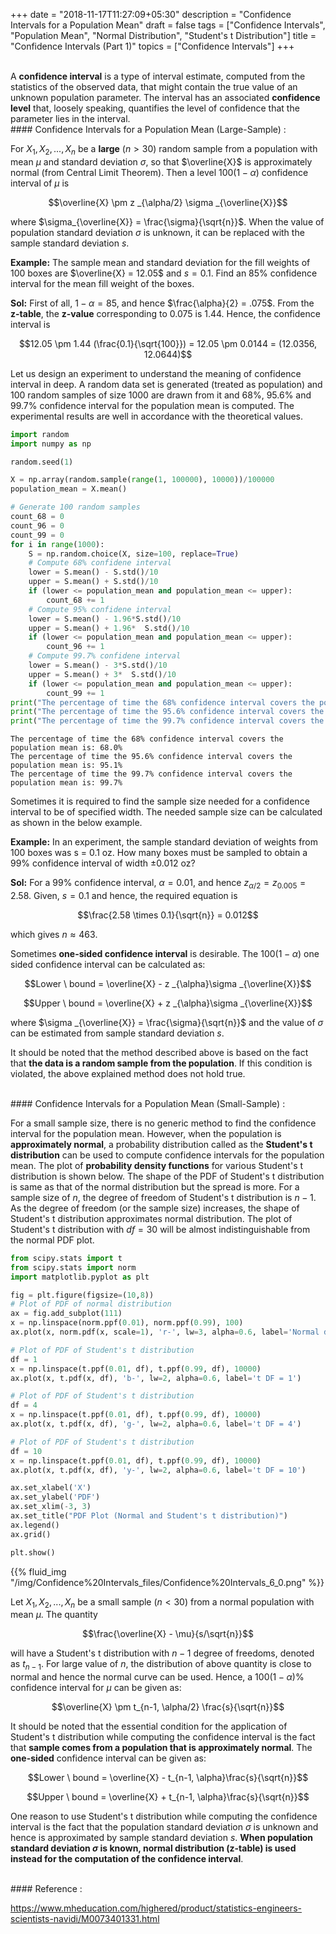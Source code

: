 +++
date = "2018-11-17T11:27:09+05:30"
description = "Confidence Intervals for a Population Mean"
draft = false
tags = ["Confidence Intervals", "Population Mean", "Normal Distribution", "Student's t Distribution"]
title = "Confidence Intervals (Part 1)"
topics = ["Confidence Intervals"]
+++

</br>
A <b>confidence interval</b> is a type of interval estimate, computed from the statistics of the observed data, that might contain the true value of an unknown population parameter. The interval has an associated <b>confidence level</b> that, loosely speaking, quantifies the level of confidence that the parameter lies in the interval.

</br>
#### Confidence Intervals for a Population Mean (Large-Sample) :

For $X_1, X_2, ..., X_n$ be a <b>large</b> ($n > 30$) random sample from a population with mean $\mu$ and standard deviation $\sigma$, so that $\overline{X}$ is approximately normal (from Central Limit Theorem). Then a level $100(1- \alpha)%$ confidence interval of $\mu$ is

$$\overline{X} \pm z _{\alpha/2} \sigma _{\overline{X}}$$

where $\sigma_{\overline{X}} = \frac{\sigma}{\sqrt{n}}$. When the value of population standard deviation $\sigma$ is unknown, it can be replaced with the sample standard deviation $s$.

<b>Example:</b> The sample mean and standard deviation for the fill weights of 100 boxes are $\overline{X} = 12.05$ and $s = 0.1$. Find an 85% confidence interval for the mean fill weight of the boxes.

<b>Sol:</b> First of all, $1 - \alpha = 85%$, and hence $\frac{\alpha}{2} = .075$. From the <b>z-table</b>, the <b>z-value</b> corresponding to $0.075$ is 1.44. Hence, the confidence interval is

$$12.05 \pm 1.44 (\frac{0.1}{\sqrt{100}}) = 12.05 \pm 0.0144 = (12.0356, 12.0644)$$

Let us design an experiment to understand the meaning of confidence interval in deep. A random data set is generated (treated as population) and 100 random samples of size 1000 are drawn from it and 68%, 95.6% and 99.7% confidence interval for the population mean is computed. The experimental results are well in accordance with the theoretical values.


```python
import random
import numpy as np

random.seed(1)

X = np.array(random.sample(range(1, 100000), 10000))/100000
population_mean = X.mean()

# Generate 100 random samples
count_68 = 0
count_96 = 0
count_99 = 0
for i in range(1000):
    S = np.random.choice(X, size=100, replace=True)
    # Compute 68% confidene interval
    lower = S.mean() - S.std()/10
    upper = S.mean() + S.std()/10
    if (lower <= population_mean and population_mean <= upper):
        count_68 += 1
    # Compute 95% confidene interval
    lower = S.mean() - 1.96*S.std()/10
    upper = S.mean() + 1.96*  S.std()/10
    if (lower <= population_mean and population_mean <= upper):
        count_96 += 1
    # Compute 99.7% confidene interval
    lower = S.mean() - 3*S.std()/10
    upper = S.mean() + 3*  S.std()/10
    if (lower <= population_mean and population_mean <= upper):
        count_99 += 1
print("The percentage of time the 68% confidence interval covers the population mean is: " +str(count_68/10)+"%")
print("The percentage of time the 95.6% confidence interval covers the population mean is: " +str(count_96/10)+"%")
print("The percentage of time the 99.7% confidence interval covers the population mean is: " +str(count_99/10)+"%")
```

    The percentage of time the 68% confidence interval covers the population mean is: 68.0%
    The percentage of time the 95.6% confidence interval covers the population mean is: 95.1%
    The percentage of time the 99.7% confidence interval covers the population mean is: 99.7%


Sometimes it is required to find the sample size needed for a confidence interval to be of specified width. The needed sample size can be calculated as shown in the below example.

<b>Example:</b> In an experiment, the sample standard deviation of weights from 100 boxes was s = 0.1 oz. How many boxes must be sampled to obtain a 99% confidence interval of width ±0.012 oz?

<b>Sol:</b> For a 99% confidence interval, $\alpha = 0.01$, and hence $z _{\alpha/2} = z _{0.005} = 2.58$. Given, $s= 0.1$ and hence, the required equation is

$$\frac{2.58 \times 0.1}{\sqrt{n}} = 0.012$$

which gives $n \approx 463$.

Sometimes <b>one-sided confidence interval</b> is desirable. The $100(1-\alpha)%$ one sided confidence interval can be calculated as:

$$Lower \ bound  = \overline{X} - z _{\alpha}\sigma _{\overline{X}}$$

$$Upper \ bound  = \overline{X} + z _{\alpha}\sigma _{\overline{X}}$$

where $\sigma _{\overline{X}} = \frac{\sigma}{\sqrt{n}}$ and the value of $\sigma$ can be estimated from sample standard deviation $s$.

It should be noted that the method described above is based on the fact that <b>the data is a random sample from the
population</b>. If this condition is violated, the above explained method does not hold true.

</br>
#### Confidence Intervals for a Population Mean (Small-Sample) :

For a small sample size, there is no generic method to find the confidence interval for the population mean. However, when the population is <b>approximately normal</b>, a probability distribution called as the <b>Student's t distribution</b> can be used to compute confidence intervals for the population mean. The plot of <b>probability density functions</b> for various Student's t distribution is shown below. The shape of the PDF of Student's t distribution is same as that of the normal distribution but the spread is more. For a sample size of $n$, the degree of freedom of Student's t distribution is $n-1$. As the degree of freedom (or the sample size) increases, the shape of Student's t distribution approximates normal distribution. The plot of Student's t distribution with $df=30$ will be almost indistinguishable from the normal PDF plot.


```python
from scipy.stats import t
from scipy.stats import norm
import matplotlib.pyplot as plt

fig = plt.figure(figsize=(10,8))
# Plot of PDF of normal distribution
ax = fig.add_subplot(111)
x = np.linspace(norm.ppf(0.01), norm.ppf(0.99), 100)
ax.plot(x, norm.pdf(x, scale=1), 'r-', lw=3, alpha=0.6, label='Normal distribution')

# Plot of PDF of Student's t distribution
df = 1
x = np.linspace(t.ppf(0.01, df), t.ppf(0.99, df), 10000)
ax.plot(x, t.pdf(x, df), 'b-', lw=2, alpha=0.6, label='t DF = 1')

# Plot of PDF of Student's t distribution
df = 4
x = np.linspace(t.ppf(0.01, df), t.ppf(0.99, df), 10000)
ax.plot(x, t.pdf(x, df), 'g-', lw=2, alpha=0.6, label='t DF = 4')

# Plot of PDF of Student's t distribution
df = 10
x = np.linspace(t.ppf(0.01, df), t.ppf(0.99, df), 10000)
ax.plot(x, t.pdf(x, df), 'y-', lw=2, alpha=0.6, label='t DF = 10')

ax.set_xlabel('X')
ax.set_ylabel('PDF')
ax.set_xlim(-3, 3)
ax.set_title("PDF Plot (Normal and Student's t distribution)")
ax.legend()
ax.grid()

plt.show()
```

{{% fluid_img "/img/Confidence%20Intervals_files/Confidence%20Intervals_6_0.png" %}}


Let $X_1, X_2, ..., X_n$ be a small sample ($n < 30$) from a normal population with mean $\mu$. The quantity

$$\frac{\overline{X} - \mu}{s/\sqrt{n}}$$

will have a Student's t distribution with $n-1$ degree of freedoms, denoted as $t_{n-1}$. For large value of $n$, the distribution of above quantity is close to normal and hence the normal curve can be used. Hence, a $100(1-\alpha)\%$ confidence interval for $\mu$ can be given as:

$$\overline{X} \pm t_{n-1, \alpha/2} \frac{s}{\sqrt{n}}$$

It should be noted that the essential condition for the application of Student's t distribution while computing the confidence interval is the fact that <b>sample comes from a population that is approximately normal</b>. The <b>one-sided</b> confidence interval can be given as:


$$Lower \ bound  = \overline{X} - t_{n-1, \alpha}\frac{s}{\sqrt{n}}$$

$$Upper \ bound  = \overline{X} + t_{n-1, \alpha}\frac{s}{\sqrt{n}}$$

One reason to use Student's t distribution while computing the confidence interval is the fact that the population standard deviation $\sigma$ is unknown and hence is approximated by sample standard deviation $s$. <b>When population standard deviation $\sigma$ is known, normal distribution (z-table) is used instead for the computation of the confidence interval</b>.

</br>
#### Reference :

https://www.mheducation.com/highered/product/statistics-engineers-scientists-navidi/M0073401331.html
